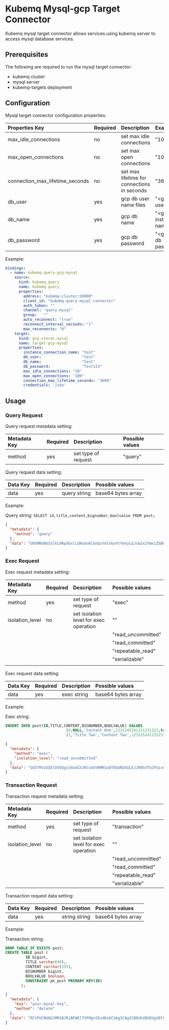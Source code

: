 # Kubemq Mysql-gcp Target Connector

Kubemq mysql target connector allows services using kubemq server to access mysql database services.

## Prerequisites
The following are required to run the mysql target connector:

- kubemq cluster
- mysql server
- kubemq-targets deployment

## Configuration

Mysql target connector configuration properties:

| Properties Key                  | Required | Description                                 | Example                                                                |
|:--------------------------------|:---------|:--------------------------------------------|:-----------------------------------------------------------------------|
| max_idle_connections            | no       | set max idle connections                    | "10"                                                                   |
| max_open_connections            | no       | set max open connections                    | "100"                                                                  |
| connection_max_lifetime_seconds | no       | set max lifetime for connections in seconds | "3600"     
| db_user                         | yes      | gcp db user name files                      | "<google user"               |
| db_name                         | yes      | gcp db name                                 | "<google instance name"      |
| db_password                     | yes      | gcp db password                             | "<google db password"        |


Example:

```yaml
bindings:
  - name: kubemq-query-gcp-mysql
    source:
      kind: kubemq.query
      name: kubemq-query
      properties:
        address: "kubemq-cluster:50000"
        client_id: "kubemq-query-mysql-connector"
        auth_token: ""
        channel: "query.mysql"
        group:   ""
        auto_reconnect: "true"
        reconnect_interval_seconds: "1"
        max_reconnects: "0"
    target:
      kind: gcp.stores.mysql
      name: target-gcp-mysql
      properties:
        instance_connection_name: "test"
        db_user:                  "test"
        db_name:                  "test"
        db_password:              "Test123"
        max_idle_connections: "10"
        max_open_connections: "100"
        connection_max_lifetime_seconds: "3600"
        credentials: 'json'
```

## Usage

### Query Request

Query request metadata setting:

| Metadata Key | Required | Description      | Possible values |
|:-------------|:---------|:-----------------|:----------------|
| method          | yes      | set type of request | "query"      |

Query request data setting:

| Data Key | Required | Description  | Possible values    |
|:---------|:---------|:-------------|:-------------------|
| data     | yes      | query string | base64 bytes array |

Example:

Query string: `SELECT id,title,content,bignumber,boolvalue FROM post;`

```json
{
  "metadata": {
    "method": "query"
  },
  "data": "U0VMRUNUIGlkLHRpdGxlLGNvbnRlbnQsYmlnbnVtYmVyLGJvb2x2YWx1ZSBGUk9NIHBvc3Q7"
}
```

### Exec Request

Exec request metadata setting:

| Metadata Key    | Required | Description                            | Possible values    |
|:----------------|:---------|:---------------------------------------|:-------------------|
| method          | yes      | set type of request                    | "exec"             |
| isolation_level | no       | set isolation level for exec operation | ""                 |
|                 |          |                                        | "read_uncommitted" |
|                 |          |                                        | "read_committed"   |
|                 |          |                                        | "repeatable_read"  |
|                 |          |                                        | "serializable"     |
|                 |          |                                        |                    |


Exec request data setting:

| Data Key | Required | Description                   | Possible values     |
|:---------|:---------|:------------------------------|:--------------------|
| data     | yes      | exec string | base64 bytes array |

Example:

Exec string:
```sql
INSERT INTO post(ID,TITLE,CONTENT,BIGNUMBER,BOOLVALUE) VALUES
	                       (0,NULL,'Content One',1231241241231231123,true),
	                       (1,'Title Two','Content Two',123125241231231123,false);
```

```json
{
  "metadata": {
    "method": "exec",
    "isolation_level": "read_uncommitted"
  },
  "data": "SU5TRVJUIElOVE8gcG9zdChJRCxUSVRMRSxDT05URU5ULEJJR05VTUJFUixCT09MVkFMVUUpIFZBTFVFUwoJICAgICAgICAgICAgICAgICAgICAgICAoMCxOVUxMLCdDb250ZW50IE9uZScsMTIzMTI0MTI0MTIzMTIzMTEyMyx0cnVlKSwKCSAgICAgICAgICAgICAgICAgICAgICAgKDEsJ1RpdGxlIFR3bycsJ0NvbnRlbnQgVHdvJywxMjMxMjUyNDEyMzEyMzExMjMsZmFsc2UpOw==" 
}
```

### Transaction Request

Transaction request metadata setting:

| Metadata Key    | Required | Description                            | Possible values    |
|:----------------|:---------|:---------------------------------------|:-------------------|
| method          | yes      | set type of request                    | "transaction"             |
| isolation_level | no       | set isolation level for exec operation | ""                 |
|                 |          |                                        | "read_uncommitted" |
|                 |          |                                        | "read_committed"   |
|                 |          |                                        | "repeatable_read"  |
|                 |          |                                        | "serializable"     |


Transaction request data setting:

| Data Key | Required | Description                   | Possible values     |
|:---------|:---------|:------------------------------|:--------------------|
| data     | yes      | string string | base64 bytes array |

Example:

Transaction string:
```sql
DROP TABLE IF EXISTS post;
CREATE TABLE post (
         ID bigint,
         TITLE varchar(40),
         CONTENT varchar(255),
         BIGNUMBER bigint,
         BOOLVALUE boolean,
         CONSTRAINT pk_post PRIMARY KEY(ID)
       );
```
```json
{
  "metadata": {
    "key": "your-mysql-key",
    "method": "delete"
  },
  "data": "RFJPUCBUQUJMRSBJRiBFWElTVFMgcG9zdDsKCSAgICAgICBDUkVBVEUgVEFCTEUgcG9zdCAoCgkgICAgICAgICBJRCBiaWdpbnQsCgkgICAgICAgICBUSVRMRSB2YXJjaGFyKDQwKSwKCSAgICAgICAgIENPTlRFTlQgdmFyY2hhcigyNTUpLAoJCQkgQklHTlVNQkVSIGJpZ2ludCwKCQkJIEJPT0xWQUxVRSBib29sZWFuLAoJICAgICAgICAgQ09OU1RSQUlOVCBwa19wb3N0IFBSSU1BUlkgS0VZKElEKQoJICAgICAgICk7"
}
```
